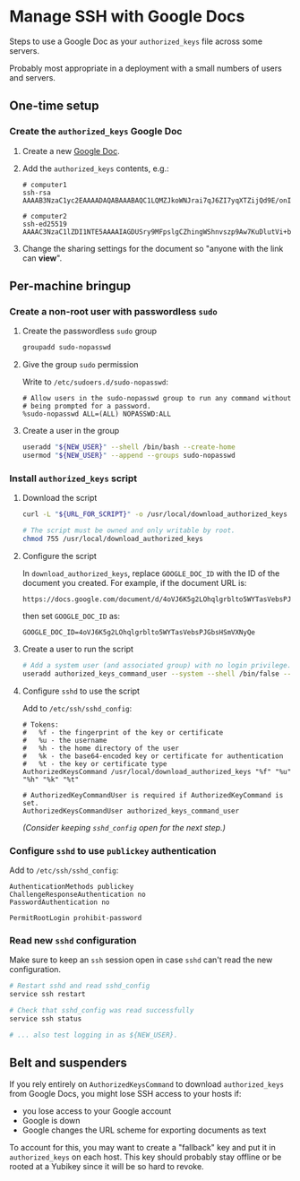 # Manage SSH with Google Docs

Steps to use a Google Doc as your `authorized_keys` file across some servers.

Probably most appropriate in a deployment with a small numbers of users and servers.

## One-time setup

### Create the `authorized_keys` Google Doc

1.  Create a new [Google Doc](https://docs.google.com/document).

2.  Add the `authorized_keys` contents, e.g.:

    ```
    # computer1
    ssh-rsa AAAAB3NzaC1yc2EAAAADAQABAAABAQC1LQMZJkoWNJrai7qJ6ZI7yqXTZijQd9E/onI01dR2bA1Mvrmbz/BL0tJIrwNxVpNCUn9Os4svPy9ITIrkKg6rlxHMwW1D9oEc7grrFaM2jvhaF/GrMKuD1gC+kRYW5eaZqdcP7njRO8+ciwVImb3sw+mSAvSKUcIvHby8yGEVU2I+p3I35YRSSN1KH+BFPQRE/jd0U4Qm1a5ZI5LWL6cUbFLv5OzHp8nun+BNQStxMe6bjHcXJRtH+8LxXs5meTTo/MOUSUgPIFSYlUF1ujHJio02NXJatlWn6t1IbHMm86JAc6uSOvQNUmEB0PbUdAbV8QCS9k84xz7AzpAJC/U3

    # computer2
    ssh-ed25519 AAAAC3NzaC1lZDI1NTE5AAAAIAGDUSry9MFpslgCZhingWShnvszp9Aw7KuDlutVi+bl
    ```

3. Change the sharing settings for the document so "anyone with the link can **view**".

## Per-machine bringup

### Create a non-root user with passwordless `sudo`

1.  Create the passwordless `sudo` group

    ```bash
    groupadd sudo-nopasswd
    ```

2.  Give the group `sudo` permission

    Write to `/etc/sudoers.d/sudo-nopasswd`:

    ```
    # Allow users in the sudo-nopasswd group to run any command without
    # being prompted for a password.
    %sudo-nopasswd ALL=(ALL) NOPASSWD:ALL
    ```

3.  Create a user in the group

    ```bash
    useradd "${NEW_USER}" --shell /bin/bash --create-home
    usermod "${NEW_USER}" --append --groups sudo-nopasswd
    ```

### Install `authorized_keys` script

1.  Download the script

    ```bash
    curl -L "${URL_FOR_SCRIPT}" -o /usr/local/download_authorized_keys

    # The script must be owned and only writable by root.
    chmod 755 /usr/local/download_authorized_keys
    ```

2.  Configure the script

    In `download_authorized_keys`, replace `GOOGLE_DOC_ID` with the ID of the document you created. For example, if the document URL is:
    ```
    https://docs.google.com/document/d/4oVJ6K5g2LOhqlgrblto5WYTasVebsPJGbsHSmVXNyQe/edit
    ```

    then set `GOOGLE_DOC_ID` as:
    ```
    GOOGLE_DOC_ID=4oVJ6K5g2LOhqlgrblto5WYTasVebsPJGbsHSmVXNyQe
    ```

3.  Create a user to run the script

    ```bash
    # Add a system user (and associated group) with no login privilege.
    useradd authorized_keys_command_user --system --shell /bin/false --user-group
    ```

4.  Configure `sshd` to use the script

    Add to `/etc/ssh/sshd_config`:

    ```
    # Tokens:
    #   %f - the fingerprint of the key or certificate
    #   %u - the username
    #   %h - the home directory of the user
    #   %k - the base64-encoded key or certificate for authentication
    #   %t - the key or certificate type 
    AuthorizedKeysCommand /usr/local/download_authorized_keys "%f" "%u" "%h" "%k" "%t"

    # AuthorizedKeyCommandUser is required if AuthorizedKeyCommand is set.
    AuthorizedKeysCommandUser authorized_keys_command_user
    ```

    _(Consider keeping `sshd_config` open for the next step.)_

### Configure `sshd` to use `publickey` authentication

Add to `/etc/ssh/sshd_config`:

```
AuthenticationMethods publickey
ChallengeResponseAuthentication no
PasswordAuthentication no

PermitRootLogin prohibit-password
```

### Read new `sshd` configuration

Make sure to keep an `ssh` session open in case `sshd` can't read the new configuration.

```bash
# Restart sshd and read sshd_config
service ssh restart

# Check that sshd_config was read successfully
service ssh status

# ... also test logging in as ${NEW_USER}.
```

## Belt and suspenders

If you rely entirely on `AuthorizedKeysCommand` to download `authorized_keys` from Google Docs, you might lose SSH access to your hosts if:
- you lose access to your Google account
- Google is down
- Google changes the URL scheme for exporting documents as text

To account for this, you may want to create a "fallback" key and put it in `authorized_keys` on each host. This key should probably stay offline or be rooted at a Yubikey since it will be so hard to revoke.
